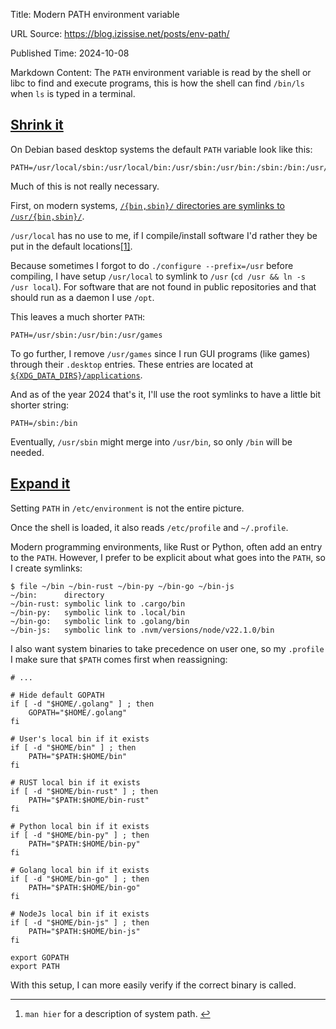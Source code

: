 Title: Modern PATH environment variable

URL Source: https://blog.izissise.net/posts/env-path/

Published Time: 2024-10-08

Markdown Content:
The `PATH` environment variable is read by the shell or libc to find and execute programs, this is how the shell can find `/bin/ls` when `ls` is typed in a terminal.

[Shrink it](https://blog.izissise.net/posts/env-path/#shrink-it)
----------------------------------------------------------------

On Debian based desktop systems the default `PATH` variable look like this:

```
PATH=/usr/local/sbin:/usr/local/bin:/usr/sbin:/usr/bin:/sbin:/bin:/usr/games:/usr/local/games
```

Much of this is not really necessary.

First, on modern systems, [`/{bin,sbin}/` directories are symlinks to `/usr/{bin,sbin}/`](https://wiki.debian.org/UsrMerge).

`/usr/local` has no use to me, if I compile/install software I'd rather they be put in the default locations[\[1\]](https://blog.izissise.net/posts/env-path/#fn-1).

Because sometimes I forgot to do `./configure --prefix=/usr` before compiling, I have setup `/usr/local` to symlink to `/usr` (`cd /usr && ln -s /usr local`). For software that are not found in public repositories and that should run as a daemon I use `/opt`.

This leaves a much shorter `PATH`:

```
PATH=/usr/sbin:/usr/bin:/usr/games
```

To go further, I remove `/usr/games` since I run GUI programs (like games) through their `.desktop` entries. These entries are located at [`${XDG_DATA_DIRS}/applications`](https://specifications.freedesktop.org/menu-spec/latest/paths.html).

And as of the year 2024 that's it, I'll use the root symlinks to have a little bit shorter string:

```
PATH=/sbin:/bin
```

Eventually, `/usr/sbin` might merge into `/usr/bin`, so only `/bin` will be needed.

[Expand it](https://blog.izissise.net/posts/env-path/#expand-it)
----------------------------------------------------------------

Setting `PATH` in `/etc/environment` is not the entire picture.

Once the shell is loaded, it also reads `/etc/profile` and `~/.profile`.

Modern programming environments, like Rust or Python, often add an entry to the `PATH`. However, I prefer to be explicit about what goes into the `PATH`, so I create symlinks:

```
$ file ~/bin ~/bin-rust ~/bin-py ~/bin-go ~/bin-js
~/bin:      directory
~/bin-rust: symbolic link to .cargo/bin
~/bin-py:   symbolic link to .local/bin
~/bin-go:   symbolic link to .golang/bin
~/bin-js:   symbolic link to .nvm/versions/node/v22.1.0/bin
```

I also want system binaries to take precedence on user one, so my `.profile` I make sure that `$PATH` comes first when reassigning:

```
# ...

# Hide default GOPATH
if [ -d "$HOME/.golang" ] ; then
    GOPATH="$HOME/.golang"
fi

# User's local bin if it exists
if [ -d "$HOME/bin" ] ; then
    PATH="$PATH:$HOME/bin"
fi

# RUST local bin if it exists
if [ -d "$HOME/bin-rust" ] ; then
    PATH="$PATH:$HOME/bin-rust"
fi

# Python local bin if it exists
if [ -d "$HOME/bin-py" ] ; then
    PATH="$PATH:$HOME/bin-py"
fi

# Golang local bin if it exists
if [ -d "$HOME/bin-go" ] ; then
    PATH="$PATH:$HOME/bin-go"
fi

# NodeJs local bin if it exists
if [ -d "$HOME/bin-js" ] ; then
    PATH="$PATH:$HOME/bin-js"
fi

export GOPATH
export PATH
```

With this setup, I can more easily verify if the correct binary is called.

* * *

1.  `man hier` for a description of system path. [↩](https://blog.izissise.net/posts/env-path/#fr-1-1)
